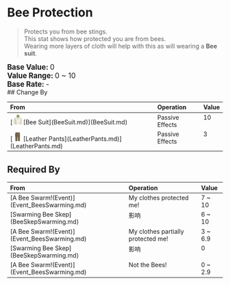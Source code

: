 # Bee Protection  
> Protects you from bee stings.  
> This stat shows how protected you are from bees.<br>Wearing more layers of cloth will help with this as will wearing a <b>Bee suit</b>.  
  
<div style="font-size:1.2em"><b>Base Value: </b> 0 </div>  
<div style="font-size:1.2em"><b>Value Range: </b> 0 ~ 10 </div>  
<div style="font-size:1.2em"><b>Base Rate: </b> - </div>  
## Change By  
<table class="table table-bordered" data-toggle="table"  ><thead style=""><tr ><th  style="text-align:left;vertical-align:top;"  >From</th><th  style="text-align:left;vertical-align:top;"  >Operation</th><th  style="text-align:left;vertical-align:top;"  data-sortable="true"  >Value</th></tr></thead><tr ><td  style="text-align:left;vertical-align:top;"  >[<div style="width:25px;display:inline-block;text-align:center"><img decoding="async" src="../wiki/Sprite/BeeSuit.png" href="a.md" style="max-width:25px;max-height:25px;"></div>[Bee Suit](BeeSuit.md)](BeeSuit.md)</td><td  style="text-align:left;vertical-align:top;"  >Passive Effects</td><td  style="text-align:left;vertical-align:top;"  >10</td></tr><tr ><td  style="text-align:left;vertical-align:top;"  >[<div style="width:25px;display:inline-block;text-align:center"><img decoding="async" src="../wiki/Sprite/LeatherPants.png" href="a.md" style="max-width:25px;max-height:25px;"></div>[Leather Pants](LeatherPants.md)](LeatherPants.md)</td><td  style="text-align:left;vertical-align:top;"  >Passive Effects</td><td  style="text-align:left;vertical-align:top;"  >3</td></tr></tbody></table>  
  
## Required By  
<table class="table table-bordered" data-toggle="table"  ><thead style=""><tr ><th  style="text-align:left;vertical-align:top;"  >From</th><th  style="text-align:left;vertical-align:top;"  >Operation</th><th  style="text-align:left;vertical-align:top;"  data-sortable="true"  >Value</th></tr></thead><tr ><td  style="text-align:left;vertical-align:top;"  >[A Bee Swarm!(Event)](Event_BeesSwarming.md)</td><td  style="text-align:left;vertical-align:top;"  >My clothes protected me!</td><td  style="text-align:left;vertical-align:top;"  >7 ~ 10</td></tr><tr ><td  style="text-align:left;vertical-align:top;"  >[Swarming Bee Skep](BeeSkepSwarming.md)</td><td  style="text-align:left;vertical-align:top;"  >影响</td><td  style="text-align:left;vertical-align:top;"  >6 ~ 10</td></tr><tr ><td  style="text-align:left;vertical-align:top;"  >[A Bee Swarm!(Event)](Event_BeesSwarming.md)</td><td  style="text-align:left;vertical-align:top;"  >My clothes partially protected me!</td><td  style="text-align:left;vertical-align:top;"  >3 ~ 6.9</td></tr><tr ><td  style="text-align:left;vertical-align:top;"  >[Swarming Bee Skep](BeeSkepSwarming.md)</td><td  style="text-align:left;vertical-align:top;"  >影响</td><td  style="text-align:left;vertical-align:top;"  >0</td></tr><tr ><td  style="text-align:left;vertical-align:top;"  >[A Bee Swarm!(Event)](Event_BeesSwarming.md)</td><td  style="text-align:left;vertical-align:top;"  >Not the Bees!</td><td  style="text-align:left;vertical-align:top;"  >0 ~ 2.9</td></tr></tbody></table>  
  


<script>document.title="Bee Protection - Card Survival Wiki";</script>